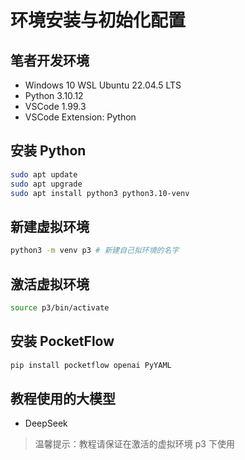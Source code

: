 # 环境安装与初始化配置

## 笔者开发环境

- Windows 10 WSL Ubuntu 22.04.5 LTS
- Python 3.10.12
- VSCode 1.99.3
- VSCode Extension: Python

## 安装 Python

```bash
sudo apt update
sudo apt upgrade
sudo apt install python3 python3.10-venv
```

## 新建虚拟环境

```bash
python3 -m venv p3 # 新建自己拟环境的名字
```

## 激活虚拟环境

```bash
source p3/bin/activate
```


## 安装 PocketFlow

```bash
pip install pocketflow openai PyYAML
```


## 教程使用的大模型

- DeepSeek


> 温馨提示：教程请保证在激活的虚拟环境 p3 下使用